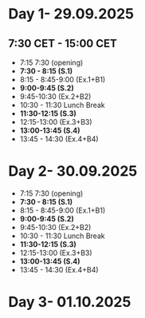 # Day 1- 29.09.2025

## 7:30 CET  - 15:00 CET
- 7:15 7:30 (opening)
- **7:30 - 8:15 (S.1)**
- 8:15 - 8:45-9:00 (Ex.1+B1)
- **9:00-9:45 (S.2)** 
- 9:45-10:30 (Ex.2+B2)
- 10:30 - 11:30 Lunch Break 
- **11:30-12:15 (S.3)**
- 12:15-13:00 (Ex.3+B3)
- **13:00-13:45 (S.4)**
- 13:45 - 14:30 (Ex.4+B4)


# Day 2- 30.09.2025

- 7:15 7:30 (opening)
- **7:30 - 8:15 (S.1)**
- 8:15 - 8:45-9:00 (Ex.1+B1)
- **9:00-9:45 (S.2)** 
- 9:45-10:30 (Ex.2+B2)
- 10:30 - 11:30 Lunch Break 
- **11:30-12:15 (S.3)**
- 12:15-13:00 (Ex.3+B3)
- **13:00-13:45 (S.4)**
- 13:45 - 14:30 (Ex.4+B4)



# Day 3- 01.10.2025